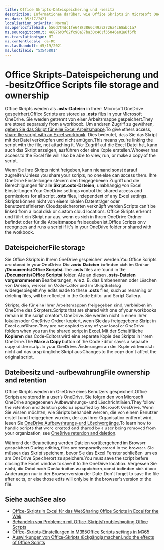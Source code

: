 ```yaml
---
title: Office Skripts-Dateispeicherung und -besitz
description: Informationen darüber, wie Office Skripts in Microsoft OneDrive gespeichert und zwischen Besitzern übertragen werden.
ms.date: 05/17/2021
localization_priority: Normal
ms.openlocfilehash: 556d784dc1fe64873866c49ab2726a4c68abc1a7
ms.sourcegitcommit: 4687693f02fc90a57ba30c461f35046e02e6f5fb
ms.translationtype: MT
ms.contentlocale: de-DE
ms.lasthandoff: 05/19/2021
ms.locfileid: "52545801"
---
```

# <a name="office-scripts-file-storage-and-ownership"></a><span data-ttu-id="c8858-103">Office Skripts-Dateispeicherung und -besitz</span><span class="sxs-lookup"><span data-stu-id="c8858-103">Office Scripts file storage and ownership</span></span>

<span data-ttu-id="c8858-104">Office Skripts werden als **.osts-Dateien** in Ihrem Microsoft OneDrive gespeichert.</span><span class="sxs-lookup"><span data-stu-id="c8858-104">Office Scripts are stored as **.osts** files in your Microsoft OneDrive.</span></span> <span data-ttu-id="c8858-105">Sie werden getrennt von einer Arbeitsmappe gespeichert.</span><span class="sxs-lookup"><span data-stu-id="c8858-105">They are stored separately from a workbook.</span></span> <span data-ttu-id="c8858-106">Um anderen Zugriff zu gewähren, [geben Sie das Skript für eine Excel Arbeitsmappe](excel.md#sharing-scripts).</span><span class="sxs-lookup"><span data-stu-id="c8858-106">To give others access, [share the script with an Excel workbook](excel.md#sharing-scripts).</span></span> <span data-ttu-id="c8858-107">Dies bedeutet, dass Sie das Skript mit der Datei verknüpfen und nicht anfügen.</span><span class="sxs-lookup"><span data-stu-id="c8858-107">This means you're linking the script with the file, not attaching it.</span></span> <span data-ttu-id="c8858-108">Wer Zugriff auf die Excel Datei hat, kann auch das Skript anzeigen, ausführen oder eine Kopie erstellen.</span><span class="sxs-lookup"><span data-stu-id="c8858-108">Whoever has access to the Excel file will also be able to view, run, or make a copy of the script.</span></span>

<span data-ttu-id="c8858-109">Wenn Sie Ihre Skripts nicht freigeben, kann niemand sonst darauf zugreifen.</span><span class="sxs-lookup"><span data-stu-id="c8858-109">Unless you share your scripts, no one else can access them.</span></span> <span data-ttu-id="c8858-110">Ihre OneDrive Einstellungen steuern den freigegebenen Zugriff und die Berechtigungen für alle **Skript.osts-Dateien,** unabhängig von Excel Einstellungen.</span><span class="sxs-lookup"><span data-stu-id="c8858-110">Your OneDrive settings control the shared access and permissions for all script **.osts** files, independent of any Excel settings.</span></span> <span data-ttu-id="c8858-111">Skripts können nicht von einem lokalen Datenträger oder benutzerdefinierten Cloudspeicherorten verknüpft werden.</span><span class="sxs-lookup"><span data-stu-id="c8858-111">Scripts can't be linked from a local disk or custom cloud locations.</span></span> <span data-ttu-id="c8858-112">Office Skripts erkennt und führt ein Skript nur aus, wenn es sich in Ihrem OneDrive Ordner befindet oder für die Arbeitsmappe freigegeben ist.</span><span class="sxs-lookup"><span data-stu-id="c8858-112">Office Scripts only recognizes and runs a script if it's in your OneDrive folder or shared with the workbook.</span></span>

## <a name="file-storage"></a><span data-ttu-id="c8858-113">Dateispeicher</span><span class="sxs-lookup"><span data-stu-id="c8858-113">File storage</span></span>

<span data-ttu-id="c8858-114">Sie Office Skripts in Ihrem OneDrive gespeichert werden.</span><span class="sxs-lookup"><span data-stu-id="c8858-114">You Office Scripts are stored in your OneDrive.</span></span> <span data-ttu-id="c8858-115">Die **.osts-Dateien** befinden sich im Ordner **/Documents/Office Scripts/.**</span><span class="sxs-lookup"><span data-stu-id="c8858-115">The **.osts** files are found in the **/Documents/Office Scripts/** folder.</span></span> <span data-ttu-id="c8858-116">Alle an diesen **.osts-Dateien vorgenommenen** Bearbeitungen, wie z. B. das Umbenennen oder Löschen von Dateien, werden im Code-Editor und im Skriptkatalog widergespiegelt.</span><span class="sxs-lookup"><span data-stu-id="c8858-116">Any edits made to these **.osts** files, such as renaming or deleting files, will be reflected in the Code Editor and Script Gallery.</span></span>

<span data-ttu-id="c8858-117">Skripts, die für eine Ihrer Arbeitsmappen freigegeben sind, verbleiben im OneDrive des Skripters.</span><span class="sxs-lookup"><span data-stu-id="c8858-117">Scripts that are shared with one of your workbooks remain in the script creator's OneDrive.</span></span> <span data-ttu-id="c8858-118">Sie werden nicht in einen Ihrer lokalen oder OneDrive Ordner kopiert, wenn Sie das freigegebene Skript in Excel ausführen.</span><span class="sxs-lookup"><span data-stu-id="c8858-118">They are not copied to any of your local or OneDrive folders when you run the shared script in Excel.</span></span> <span data-ttu-id="c8858-119">Mit der Schaltfläche **Kopieren** des Code-Editors wird eine separate Kopie des Skripts in Ihrem OneDrive.</span><span class="sxs-lookup"><span data-stu-id="c8858-119">The **Make a Copy** button of the Code Editor saves a separate copy of the script in your OneDrive.</span></span> <span data-ttu-id="c8858-120">Änderungen an der Kopie wirken sich nicht auf das ursprüngliche Skript aus.</span><span class="sxs-lookup"><span data-stu-id="c8858-120">Changes to the copy don't affect the original script.</span></span>

## <a name="file-ownership-and-retention"></a><span data-ttu-id="c8858-121">Dateibesitz und -aufbewahrung</span><span class="sxs-lookup"><span data-stu-id="c8858-121">File ownership and retention</span></span>

<span data-ttu-id="c8858-122">Office Skripts werden im OneDrive eines Benutzers gespeichert.</span><span class="sxs-lookup"><span data-stu-id="c8858-122">Office Scripts are stored in a user's OneDrive.</span></span> <span data-ttu-id="c8858-123">Sie folgen den von Microsoft OneDrive angegebenen Aufbewahrungs- und Löschrichtlinien.</span><span class="sxs-lookup"><span data-stu-id="c8858-123">They follow the retention and deletion policies specified by Microsoft OneDrive.</span></span> <span data-ttu-id="c8858-124">Wenn Sie wissen möchten, wie Skripts behandelt werden, die von einem Benutzer erstellt und freigegeben wurden, der aus Ihrer Organisation entfernt wird, lesen Sie [OneDrive Aufbewahrungs-und Löschvorgänge](/onedrive/retention-and-deletion).</span><span class="sxs-lookup"><span data-stu-id="c8858-124">To learn how to handle scripts that were created and shared by a user being removed from your organization, see [OneDrive retention and deletion](/onedrive/retention-and-deletion).</span></span>

<span data-ttu-id="c8858-125">Während der Bearbeitung werden Dateien vorübergehend im Browser gespeichert.</span><span class="sxs-lookup"><span data-stu-id="c8858-125">During editing, files are temporarily stored in the browser.</span></span> <span data-ttu-id="c8858-126">Sie müssen das Skript speichern, bevor Sie das Excel Fenster schließen, um es am OneDrive Speicherort zu speichern.</span><span class="sxs-lookup"><span data-stu-id="c8858-126">You must save the script before closing the Excel window to save it to the OneDrive location.</span></span> <span data-ttu-id="c8858-127">Vergessen Sie nicht, die Datei nach Denkarbeiten zu speichern, sonst befinden sich diese Änderungen nur in der Browserversion der Datei.</span><span class="sxs-lookup"><span data-stu-id="c8858-127">Don't forget to save the file after edits, or else those edits will only be in the browser's version of the file.</span></span>

## <a name="see-also"></a><span data-ttu-id="c8858-128">Siehe auch</span><span class="sxs-lookup"><span data-stu-id="c8858-128">See also</span></span>

- [<span data-ttu-id="c8858-129">Office-Skripts in Excel für das Web</span><span class="sxs-lookup"><span data-stu-id="c8858-129">Sharing Office Scripts in Excel for the Web</span></span>](https://support.microsoft.com/office/sharing-office-scripts-in-excel-for-the-web-226eddbc-3a44-4540-acfe-fccda3d1122b)
- [<span data-ttu-id="c8858-130">Behandeln von Problemen mit Office-Skripts</span><span class="sxs-lookup"><span data-stu-id="c8858-130">Troubleshooting Office Scripts</span></span>](../testing/troubleshooting.md)
- [<span data-ttu-id="c8858-131">Office-Skripts-Einstellungen in M365</span><span class="sxs-lookup"><span data-stu-id="c8858-131">Office Scripts settings in M365</span></span>](https://support.office.com/article/office-scripts-settings-in-m365-19d3c51a-6ca2-40ab-978d-60fa49554dcf)
- [<span data-ttu-id="c8858-132">Auswirkungen von Office-Skripts rückgängig machen</span><span class="sxs-lookup"><span data-stu-id="c8858-132">Undo the effects of Office Scripts</span></span>](../testing/undo.md)
